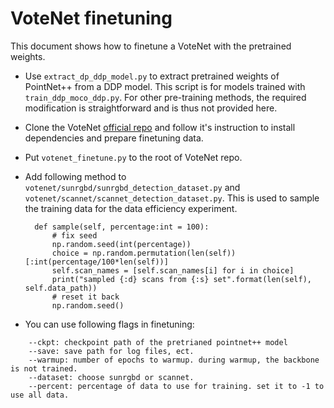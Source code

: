 # VoteNet finetuning

This document shows how to finetune a VoteNet with the pretrained weights. 

- Use `extract_dp_ddp_model.py` to extract pretrained weights of PointNet++ from a DDP model. This script is for models trained with `train_ddp_moco_ddp.py`. For other pre-training methods, the required modification is straightforward and is thus not provided here. 
- Clone the VoteNet [official repo]("https://github.com/facebookresearch/votenet") and follow it's instruction to install dependencies and prepare finetuning data. 
- Put `votenet_finetune.py` to the root of VoteNet repo.
- Add following method to `votenet/sunrgbd/sunrgbd_detection_dataset.py` and `votenet/scannet/scannet_detection_dataset.py`. This is used to sample the training data for the data efficiency experiment. 

        def sample(self, percentage:int = 100):
            # fix seed
            np.random.seed(int(percentage))
            choice = np.random.permutation(len(self))[:int(percentage/100*len(self))]
            self.scan_names = [self.scan_names[i] for i in choice]
            print("sampled {:d} scans from {:s} set".format(len(self), self.data_path))
            # reset it back
            np.random.seed()

- You can use following flags in finetuning: 
```
    --ckpt: checkpoint path of the pretrianed pointnet++ model
    --save: save path for log files, ect.
    --warmup: number of epochs to warmup. during warmup, the backbone is not trained. 
    --dataset: choose sunrgbd or scannet.
    --percent: percentage of data to use for training. set it to -1 to use all data. 
```